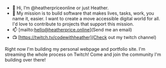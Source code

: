 - 👋 Hi, I’m @heatherpriceonline or just Heather.
- 💞️ My mission is to build software that makes lives, tasks, work, you name it, easier. I want to create a move accessible digital world for all. I'd love to contribute to projects that support this mission.
- 📫 [mailto:hello@heatherprice.online](Send me an email)
- 📺 [https://twitch.tv/codewithheather](Check out my twitch channel)

Right now I'm building my personal webpage and portfolio site. I'm streaming the whole process on Twitch! Come and join the community I'm building over there!

<!---
heatherpriceonline/heatherpriceonline is a ✨ special ✨ repository because its `README.md` (this file) appears on your GitHub profile.
You can click the Preview link to take a look at your changes.
--->
